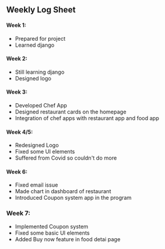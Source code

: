 ## Weekly Log Sheet

#### Week 1:
* Prepared for project
* Learned django

#### Week 2:
* Still learning django
* Designed logo 

#### Week 3:
* Developed Chef App
* Designed restaurant cards on the homepage
* Integration of chef apps with restaurant app and food app


#### Week 4/5:
* Redesigned Logo
* Fixed some UI elements
* Suffered from Covid so couldn't do more



#### Week 6:
* Fixed email issue
* Made chart in dashboard of restaurant
* Introduced Coupon system app in the program


### Week 7:
* Implemented Coupon system 
* Fixed some basic UI elements
* Added Buy now feature in food detai page




